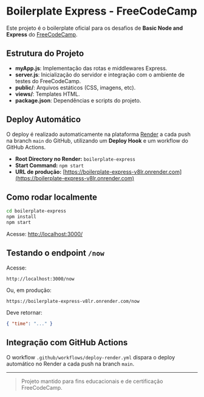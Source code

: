 # Boilerplate Express - FreeCodeCamp

Este projeto é o boilerplate oficial para os desafios de **Basic Node and Express** do [FreeCodeCamp](https://www.freecodecamp.org/learn/apis-and-microservices/basic-node-and-express/).

## Estrutura do Projeto

- **myApp.js**: Implementação das rotas e middlewares Express.
- **server.js**: Inicialização do servidor e integração com o ambiente de testes do FreeCodeCamp.
- **public/**: Arquivos estáticos (CSS, imagens, etc).
- **views/**: Templates HTML.
- **package.json**: Dependências e scripts do projeto.

## Deploy Automático

O deploy é realizado automaticamente na plataforma [Render](https://render.com/) a cada push na branch `main` do GitHub, utilizando um **Deploy Hook** e um workflow do GitHub Actions.

- **Root Directory no Render:** `boilerplate-express`
- **Start Command:** `npm start`
- **URL de produção:** [https://boilerplate-express-v8lr.onrender.com](https://boilerplate-express-v8lr.onrender.com)

## Como rodar localmente

```bash
cd boilerplate-express
npm install
npm start
```
Acesse: [http://localhost:3000/](http://localhost:3000/)

## Testando o endpoint `/now`

Acesse:
```
http://localhost:3000/now
```
Ou, em produção:
```
https://boilerplate-express-v8lr.onrender.com/now
```
Deve retornar:
```json
{ "time": "..." }
```

## Integração com GitHub Actions

O workflow `.github/workflows/deploy-render.yml` dispara o deploy automático no Render a cada push na branch `main`.

---

> Projeto mantido para fins educacionais e de certificação FreeCodeCamp.
